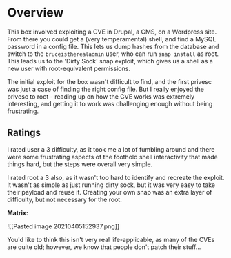 # Overview

This box involved exploiting a CVE in Drupal, a CMS, on a Wordpress site. From there you could get a (very temperamental) shell, and find a MySQL password in a config file. This lets us dump hashes from the database and switch to the `bruceistherealadmin` user, who can run `snap install` as root. This leads us to the 'Dirty Sock' snap exploit, which gives us a shell as a new user with root-equivalent permissions.

The initial exploit for the box wasn't difficult to find, and the first privesc was just a case of finding the right config file. But I really enjoyed the privesc to root - reading up on how the CVE works was extremely interesting, and getting it to work was challenging enough without being frustrating.

## Ratings

I rated user a 3 difficulty, as it took me a lot of fumbling around and there were some frustrating aspects of the foothold shell interactivity that made things hard, but the steps were overall very simple.

I rated root a 3 also, as it wasn't too hard to identify and recreate the exploit. It wasn't as simple as just running dirty sock, but it was very easy to take their payload and reuse it. Creating your own snap was an extra layer of difficulty, but not necessary for the root.

**Matrix:**

![[Pasted image 20210405152937.png]]

You'd like to think this isn't very real life-applicable, as many of the CVEs are quite old; however, we know that people don't patch their stuff...